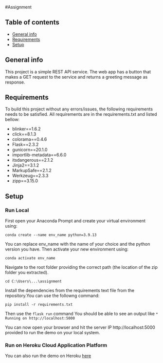 #Assignment

## Table of contents
* [General info](#general-info)
* [Requirements](#requirements)
* [Setup](#setup)

## General info
This project is a simple REST API service. The web app has a button that makes a GET request to the service and returns a greeting message as response.
	
## Requirements
To build this project without any errors/issues, the following requirements needs to be satisfied.
All requirements are in the requirements.txt and listed bellow:
* blinker==1.6.2
* click==8.1.3
* colorama==0.4.6
* Flask==2.3.2
* gunicorn==20.1.0
* importlib-metadata==6.6.0
* itsdangerous==2.1.2
* Jinja2==3.1.2
* MarkupSafe==2.1.2
* Werkzeug==2.3.3
* zipp==3.15.0


	
## Setup
### Run Local
First open your Anaconda Prompt and create your virtual environment using:
```
conda create --name env_name python=3.9.13
```
You can replace env_name with the name of your choice and the python version you have.
Then activate your new environment using:
```
conda activate env_name
```
Navigate to the root folder providing the correct path (the location of the zip folder you extracted).
```
cd C:\Users\...\assignment
```
Install the dependencies from the requirements text file from the repository.You can use the followng command:
```
pip install -r requirements.txt
```
Then use the `flask run` command
You should be able to see an output like `* Running on http://localhost:5000`

You can now open your browser and hit the server IP http://localhost:5000 provided to run the demo on your local system.

### Run on Heroku Cloud Application Platform

You can also run the demo on Heroku [here](https://assignmentpd.herokuapp.com/)
